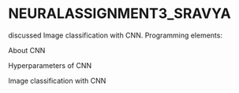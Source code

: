 # NEURALASSIGNMENT3_SRAVYA

discussed Image classification with CNN. Programming elements:

About CNN

Hyperparameters of CNN

Image classification with CNN
